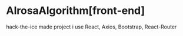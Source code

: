 # AlrosaAlgorithm[front-end]
 hack-the-ice made project
 i use React, Axios, Bootstrap, React-Router
